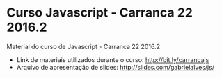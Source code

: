 # Curso Javascript - Carranca 22 2016.2
Material do curso de Javascript - Carranca 22 2016.2
 * Link de materiais utilizados durante o curso: http://bit.ly/carrancajs
 * Arquivo de apresentação de slides: http://slides.com/gabrielalves/js/
